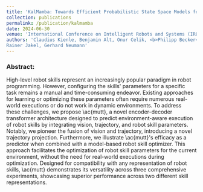 ```yaml
---
title: 'KalMamba: Towards Efficient Probabilistic State Space Models for RL under Uncertainty'
collection: publications
permalink: /publication/kalmamba
date: 2024-06-30
venue: 'International Conference on Intelligent Robots and Systems (IROS'
authors: 'Claudius Kienle, Benjamin Alt, Onur Celik, <b>Philipp Becker</b>, Darko Katic
Rainer Jakel, Gerhard Neumann'
---
```


<p>
<h3> Abstract: </h3>
High-level robot skills represent an increasingly popular paradigm in robot programming. However, configuring the skills' parameters for a specific task remains a manual and time-consuming endeavor. Existing approaches for learning or optimizing these parameters often require numerous real-world executions or do not work in dynamic environments. To address these challenges, we propose \ac{mutt}, a novel encoder-decoder transformer architecture designed to predict environment-aware execution of robot skills by integrating vision, trajectory, and robot skill parameters. Notably, we pioneer the fusion of vision and trajectory, introducing a novel trajectory projection. Furthermore, we illustrate \ac{mutt}'s efficacy as a predictor when combined with a model-based robot skill optimizer. This approach facilitates the optimization of robot skill parameters for the current environment, without the need for real-world executions during optimization. Designed for compatibility with any representation of robot skills, \ac{mutt} demonstrates its versatility across three comprehensive experiments, showcasing superior performance across two different skill representations. 
</p>